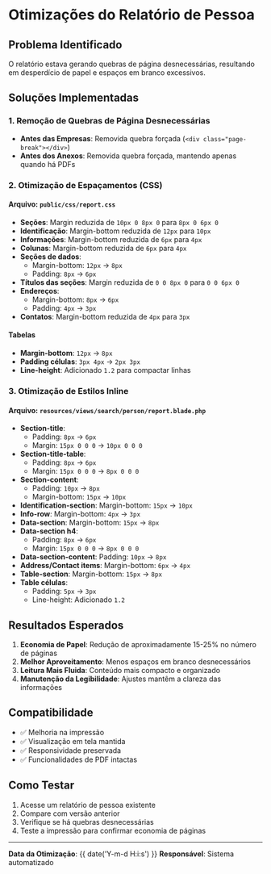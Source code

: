 # Otimizações do Relatório de Pessoa

## Problema Identificado
O relatório estava gerando quebras de página desnecessárias, resultando em desperdício de papel e espaços em branco excessivos.

## Soluções Implementadas

### 1. Remoção de Quebras de Página Desnecessárias
- **Antes das Empresas**: Removida quebra forçada (`<div class="page-break"></div>`)
- **Antes dos Anexos**: Removida quebra forçada, mantendo apenas quando há PDFs

### 2. Otimização de Espaçamentos (CSS)

#### Arquivo: `public/css/report.css`
- **Seções**: Margin reduzida de `10px 0 8px 0` para `8px 0 6px 0`
- **Identificação**: Margin-bottom reduzida de `12px` para `10px`
- **Informações**: Margin-bottom reduzida de `6px` para `4px`
- **Colunas**: Margin-bottom reduzida de `6px` para `4px`
- **Seções de dados**: 
  - Margin-bottom: `12px` → `8px`
  - Padding: `8px` → `6px`
- **Títulos das seções**: Margin reduzida de `0 0 8px 0` para `0 0 6px 0`
- **Endereços**: 
  - Margin-bottom: `8px` → `6px`
  - Padding: `4px` → `3px`
- **Contatos**: Margin-bottom reduzida de `4px` para `3px`

#### Tabelas
- **Margin-bottom**: `12px` → `8px`
- **Padding células**: `3px 4px` → `2px 3px`
- **Line-height**: Adicionado `1.2` para compactar linhas

### 3. Otimização de Estilos Inline

#### Arquivo: `resources/views/search/person/report.blade.php`
- **Section-title**: 
  - Padding: `8px` → `6px`
  - Margin: `15px 0 0 0` → `10px 0 0 0`
- **Section-title-table**: 
  - Padding: `8px` → `6px`
  - Margin: `15px 0 0 0` → `8px 0 0 0`
- **Section-content**: 
  - Padding: `10px` → `8px`
  - Margin-bottom: `15px` → `10px`
- **Identification-section**: Margin-bottom: `15px` → `10px`
- **Info-row**: Margin-bottom: `4px` → `3px`
- **Data-section**: Margin-bottom: `15px` → `8px`
- **Data-section h4**: 
  - Padding: `8px` → `6px`
  - Margin: `15px 0 0 0` → `8px 0 0 0`
- **Data-section-content**: Padding: `10px` → `8px`
- **Address/Contact items**: Margin-bottom: `6px` → `4px`
- **Table-section**: Margin-bottom: `15px` → `8px`
- **Table células**: 
  - Padding: `5px` → `3px`
  - Line-height: Adicionado `1.2`

## Resultados Esperados

1. **Economia de Papel**: Redução de aproximadamente 15-25% no número de páginas
2. **Melhor Aproveitamento**: Menos espaços em branco desnecessários
3. **Leitura Mais Fluida**: Conteúdo mais compacto e organizado
4. **Manutenção da Legibilidade**: Ajustes mantêm a clareza das informações

## Compatibilidade

- ✅ Melhoria na impressão
- ✅ Visualização em tela mantida
- ✅ Responsividade preservada
- ✅ Funcionalidades de PDF intactas

## Como Testar

1. Acesse um relatório de pessoa existente
2. Compare com versão anterior
3. Verifique se há quebras desnecessárias
4. Teste a impressão para confirmar economia de páginas

---

**Data da Otimização**: {{ date('Y-m-d H:i:s') }}
**Responsável**: Sistema automatizado 